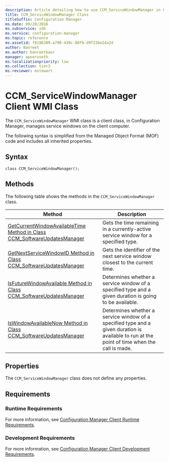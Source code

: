 ```yaml
---
description: Article detailing how to use CCM_ServiceWindowManager in Configuration Manager to manage service windows on the client computer.
title: CCM_ServiceWindowManager Class
titleSuffix: Configuration Manager
ms.date: 09/20/2016
ms.subservice: sdk
ms.service: configuration-manager
ms.topic: reference
ms.assetid: f8196309-a790-430c-88fb-d9f23be24a2d
author: Banreet
ms.author: banreetkaur
manager: apoorvseth
ms.localizationpriority: low
ms.collection: tier3
ms.reviewer: mstewart
---
```

# CCM_ServiceWindowManager Client WMI Class
The `CCM_ServiceWindowManager` WMI class is a client class, in Configuration Manager, manages service windows on the client computer.

 The following syntax is simplified from the Managed Object Format (MOF) code and includes all inherited properties.

## Syntax

```
class CCM_ServiceWindowManager();
```

## Methods
The following table shows the methods in the `CCM_ServiceWindowManager` class.

|Method|Description|
|-|-|
|[GetCurrentWindowAvailableTime Method in Class CCM_SoftwareUpdatesManager](../../../../../develop/reference/core/clients/sdk/getcurrentwindowavailabletime-method-in-class-ccm_servicewindowmanager.md)|Gets the time remaining in a currently-active service window for a specified type.|
|[GetNextServiceWindowID Method in Class CCM_SoftwareUpdatesManager](../../../../../develop/reference/core/clients/sdk/getnextservicewindowid-method-in-class-ccm_servicewindowmanager.md)|Gets the identifier of the next service window closest to the current time.|
|[IsFutureWindowAvailable Method in Class CCM_SoftwareUpdatesManager](../../../../../develop/reference/core/clients/sdk/isfuturewindowavailable-method-in-class-ccm_servicewindowmanager.md)|Determines whether a service window of a specified type and a given duration is going to be available.|
|[IsWindowAvailableNow Method in Class CCM_SoftwareUpdatesManager](../../../../../develop/reference/core/clients/sdk/iswindowavailablenow-method-in-class-ccm_servicewindowmanager.md)|Determines whether a service window of a specified type and a given duration is available to run at the point of time when the call is made.|

## Properties
 The `CCM_ServiceWindowManager` class does not define any properties.

## Requirements

### Runtime Requirements
 For more information, see [Configuration Manager Client Runtime Requirements](../../../../../develop/core/reqs/client-runtime-requirements.md).

### Development Requirements
 For more information, see [Configuration Manager Client Development Requirements](../../../../../develop/core/reqs/client-development-requirements.md).
